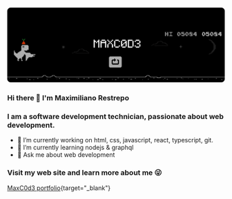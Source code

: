 ![Img](https://raw.githubusercontent.com/MaxC0d3/MaxC0d3/main/banner_maxc0d3.png)

### Hi there 👋 I'm **Maximiliano Restrepo**  
### I am a software development technician, passionate about web development.

- 🔭 I’m currently working on html, css, javascript, react, typescript, git.
- 🌱 I’m currently learning nodejs & graphql
- 💬 Ask me about web development

### Visit my web site and learn more about me 😜

[MaxC0d3 portfolio](https://portfolio-maxc0d3.vercel.app/){target="_blank"}
